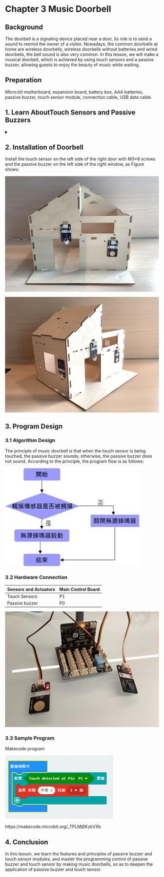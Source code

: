 # Chapter 3 Music Doorbell

## Background  
<P>
The doorbell is a signaling device placed near a door, its role is to send a sound to remind the owner of a visitor. Nowadays, the common doorbells at home are wireless doorbells, wireless doorbells without batteries and wired doorbells, the bell sound is also very common. In this lesson, we will make a musical doorbell, which is achieved by using touch sensors and a passive buzzer, allowing guests to enjoy the beauty of music while waiting.
<P>

## Preparation  
<P>
Micro:bit motherboard, expansion board, battery box, AAA batteries, passive buzzer, touch sensor module, connection cable, USB data cable. 
<P>

## 1. Learn AboutTouch Sensors and Passive Buzzers 
<details><summary></summary>

### 1.1 Touch Sensor 
<P>
The touch module is a capacitive point-action touch module based on the touch detection IC (TTP223B), similar to the diagram below, when the metal contact of the module is being touched, it is equivalent to a button being pressed. We can mount the module on the surface of non-metallic materials such as plastic or glass, or cover the surface of the module with a thin sheet of paper (non-metallic) to make a keypad that can be hidden on walls, desktops, etc. as long as the touch position is correct. The modules output high level when touched, otherwise they output low level. 
<P>
<P>   
    
![](pic/3/31.png)<BR>
<P>
<P>   
    
![](pic/3/32.png)<BR>
<P>
 
### 1.2 Passive buzzer module 
<P>
Passive buzzer is a buzzer without an internal oscillator. When energized, the internal oscillator does not emit a buzzing sound, it needs to be driven by a square wave of 2-5 kHz, and then the waveform of different frequencies will drive the buzzer to emit the corresponding frequency of sound. Some of our common greeting cards come with a music box, which will play tunes such as Happy Birthday and Christmas songs after being opened, which is achieved through a passive buzzer.  
<P>
<P>   
    
![](pic/3/33.png)<BR>
<P>
<P>
The passive buzzer module used in this course has three pins: G, V, S. G means GND ground, V stands for VCC, which can be connected to the motherboard's 5.5V and 3.3V, S is the signal interface.  
<P>
<P>   
    
![](pic/3/34.png)<BR>
<P>
</details>
 
## 2. Installation of Doorbell  
<P>    
Install the touch sensor on the left side of the right door with M3*8 screws and the passive buzzer on the left side of the right window, as Figure shows:
<P>
<P>   
    
![](pic/3/35.jpg)<BR>
<P>
<P>   
    
![](pic/3/36.jpg)<BR>
<P>
 
## 3. Program Design  

### 3.1 Algorithm Design 
<P>
The principle of music doorbell is that when the touch sensor is being touched, the passive buzzer sounds; otherwise, the passive buzzer does not sound. According to the principle, the program flow is as follows:   
<P>
<P>   
    
![](pic/3/37.jpg)<BR>
<P>

### 3.2 Hardware Connection  

Sensors and Actuators | Main Control Board 
:-- | :--
Touch Sensors |P1
Passive buzzer |P0
<P>   
    
![](pic/3/38.jpg)<BR>
<P>
    
### 3.3 Sample Program 
<P>
Makecode program 
<P> 
<P>   

![](pic/3/3_9.png)<BR>

<P>
<P> 
https://makecode.microbit.org/_TPLMj6KzkVXb 
<P>
 
## 4. Conclusion  
<P>
In this lesson, we learn the features and principles of passive buzzer and touch sensor modules, and master the programming control of passive buzzer and touch sensor by making music doorbells, so as to deepen the application of passive buzzer and touch sensor. 
<P>
